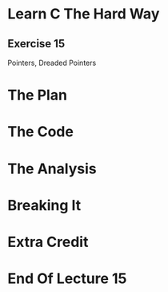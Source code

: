 Learn C The Hard Way
=======

Exercise 15
----

Pointers, Dreaded Pointers



The Plan
====


The Code
====



The Analysis
====




Breaking It
====




Extra Credit
====



End Of Lecture 15
=====


